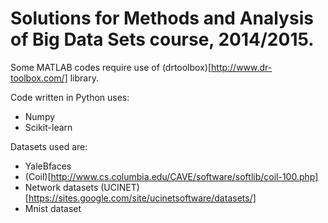 Solutions for Methods and Analysis of Big Data Sets course, 2014/2015. 
========================================

Some MATLAB codes require use of (drtoolbox)[http://www.dr-toolbox.com/] library.

Code written in Python uses:
* Numpy
* Scikit-learn

Datasets used are:
* YaleBfaces
* (Coil)[http://www.cs.columbia.edu/CAVE/software/softlib/coil-100.php]
* Network datasets (UCINET)[https://sites.google.com/site/ucinetsoftware/datasets/]
* Mnist dataset